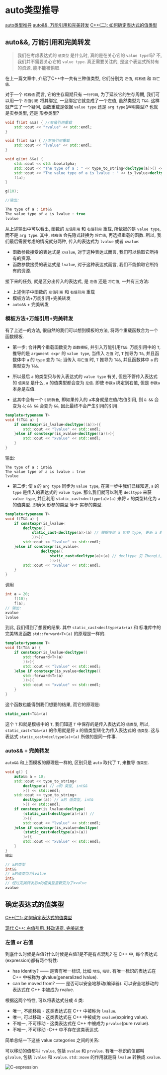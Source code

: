# auto类型推导

[auto类型推导](https://www.cnblogs.com/0xfffffff0/p/10285472.html)
[auto&&, 万能引用和完美转发](https://zhuanlan.zhihu.com/p/435689642?utm_id=0)
[C++(二): 如何确定表达式的值类型](https://zhuanlan.zhihu.com/p/435605194)

## auto&&, 万能引用和完美转发

>我们在考虑表达式的 `值类型` 是什么时, 真的是在关心它的 `value type`吗?
>不, 我们并不需要关心它的 `value type`.
>真正需要关注的, 是这个表达式所持有的资源, 能不能被偷取.

在上一篇文章中, 介绍了C++中一共有三种值类型,
它们分别为 `左值`, `纯右值` 和 `将亡值`.

对于一个 `纯右值` 而言, 它的生存周期只有 `一行代码`,
为了延长它的生存周期, 我们可以用一个 `右值引用` 将其绑定,
一旦绑定它就变成了一个左值, 虽然类型为 `T&&`.
这样就产生了一个疑问, 函数重载是依据 `value type` 还是 `arg type`(声明类型)?
也就是实参类型, 还是 形参类型?

```cpp
void f(int &&a) { //右值引用重载
    std::cout << "rvalue" << std::endl;
}

void f(int &a) { //左值引用重载
    std::cout << "lvalue" << std::endl;
}

void g(int &&a) {
    std::cout << std::boolalpha;
    std::cout << "The type of a : " << type_to_string<decltype(a)>() << std::endl;
    std::cout << "The value type of a is lvalue : " << is_lvalue<decltype((a))> << std::endl;
    f(a);
}

g(10);

//输出:

The type of a : int&&
The value type of a is lvalue : true
lvalue
```

从上述输出中可以看出, 函数的 `左值引用` 和 `右值引用` 重载,
所依据的是 `value type`, 而不是 `arg type`.
其中, `纯右值` 会先隐式转换为 `将亡值`, 再选择重载的函数.
所以, 我们最后需要考虑的情况就分两种, 传入的表达式为 `lvalue` 或者 `xvalue`:

+ 函数参数接受的表达式是 `xvalue`, 对于这种表达式而言, 我们可以偷取它所持有的资源.
+ 函数参数接受的表达式是 `lvalue`, 对于这种表达式而言, 我们不能偷取它所持有的资源.

接下来的任务, 就是区分出传入的表达式, 是 `左值` 还是 `将亡值`, 一共有三方法:

+ 上述例子中函数的 `左值引用` 和 `右值引用` 重载
+ 模板方法+万能引用+完美转发
+ `auto&&` + 完美转发

### 模板方法+万能引用+完美转发

有了上述一的方法,
很自然的我们可以想到模板的方法, 将两个重载函数合为一个函数模板.

+ 第一步; 合并两个重载函数变为 `函数模板`, 并引入万能引用`T&&`.
万能引用中的 `T`, 推导的是 `argument expr` 的 `value type`,
当传入 `左值` 时, `T` 推导为 `T&`, 并且函数体中 `a` 的 `type` 变为 `T&`;
当传入 `将亡值` 时, `T` 推导为 `T&&`, 并且函数体中 `a` 的类型变为 `T&&`.

+ 所以最后 `a` 的类型只与传入表达式的 `value type` 有关,
但是不管传入表达式的 `值类型` 是什么, `a` 的值类型都会变为 `左值`.
即使 `参数a` 绑定到右值, 但是 `参数a` 本身是左值.

+ 这其中会有一个 `引用折叠`, 即如果传入的 `a`本身就是左值/右值引用,
则 `& &&` 会变为 `&`; `&& &&` 会变为 `&&`, 因此最终不会产生引用的引用.

```cpp
template<typename T>
void f(T&& a) {
    if constexpr(is_lvalue<decltype((a))>){
        std::cout << "lvalue" << std::endl;
    }else if constexpr(is_xvalue<decltype((a))>){
        std::cout << "xvalue" << std::endl;
    }
}
```

输出:

```out
The type of a : int&&
The value type of a is lvalue : true
lvalue
```

+ 第二步; 使 `a` 的 `arg type` 同步为 `value type`,
在第一步中我们已经知道, `a` 的 `type` 是传入的表达式的 `value type`.
那么我们就可以利用 `decltype` 来获 `value type`,
并且利用 `static_cast<decltype(a)>(a)` 来将 `a` 的类型转化为 `a` 的值类型.
即确保 形参的类型 等于 实参的类型.

```cpp
template<typename T>
void f(T&& a) {
    if constexpr(is_lvalue<
        decltype((
            static_cast<decltype(a)>(a) // 根据传给 a 实参 type, 更新 a 的type
            ))>){
        std::cout << "lvalue" << std::endl;
    }else if constexpr(is_xvalue<
                decltype((
                    static_cast<decltype(a)>(a) // decltype 见 ZhengLi,P55, 用于编译期获取expr类型
                    ))>){
        std::cout << "xvalue" << std::endl;
    }
}
```

调用

```cpp
int a = 20;
    f(10);
    f(a);
// 输出:
xvalue
lvalue
```

到此, 我们得到了想要的结果. 其中 `static_cast<decltype(a)>(a)` 和
标准库中的完美转发函数 `std::forward<T>(a)` 的原理是一样的.

```cpp
template<typename T>
void f1(T&& a) {
    if constexpr(is_lvalue<decltype((
        std::forward<T>(a)
        ))>){
        std::cout << "lvalue" << std::endl;
    }else if constexpr(is_xvalue<decltype((
        std::forward<T>(a)
        ))>){
        std::cout << "xvalue" << std::endl;
    }
}
```

这个函数也能得到我们想要的结果, 而它的原理是:

```cpp
static_cast<T&&>(a)
```

这个 `T` 和就是模板中的 `T`, 我们知道 `T` 中保存的是传入表达式的 `值类型`,
所以, `static_cast<T&&>(a)` 的作用就是将 `a` 的值类型转化为传入表达式的 `值类型`.
这与表达式 `static_cast<decltype(a)>(a)` 所做的是同一件事.

### auto&& + 完美转发

`auto&&` 和上面模板的原理是一样的,
区别只是 `auto` 取代了 `T`, 来推导 `值类型`.

```cpp
void g() {
    auto&& a = 10;
    std::cout << type_to_string<
        decltype(a) // a的 类型, int&&
        >() << std::endl;
    std::cout << type_to_string<
        decltype((a)) // a的 值类型, int&
        >() << std::endl;
    if constexpr(is_lvalue<decltype(
        (static_cast<decltype(a)>(a)) //
        )>){
        std::cout << "lvalue" << std::endl;
    }else if constexpr(is_xvalue<decltype(
        (static_cast<decltype(a)>(a))
        )>){
        std::cout << "xvalue" << std::endl;
    }
}
输出

// a的类型
int&&
// a的值类型为lvalue
int&
// 经过完美转发后a的值类型重新变为了xvalue
xvalue
```

## 确定表达式的值类型

[C++(二): 如何确定表达式的值类型](https://zhuanlan.zhihu.com/p/435605194)

[现代 C++: 右值引用, 移动语意, 完美转发](https://cloud.tencent.com/developer/article/1637076)

### 左值 or 右值

到底什么时候是左值?什么时候是右值?是不是有点混乱?
在 C++ 中, 每个表达式(expression)都有两个特性:

+ has identity? —— 是否有唯一标识, 比如 `地址`, `指针`.
有唯一标识的表达式在 C++ 中被称为 glvalue(generalized lvalue).
+ can be moved from? —— 是否可以安全地移动(编译器).
可以安全地移动的表达式在 C++ 中被成为 rvalue.

根据这两个特性, 可以将表达式分成 4 类:

+ 唯一, 不能移动 - 这类表达式在 C++ 中被称为 `lvalue`.
+ 唯一, 可以移动 - 这类表达式在 C++ 中被成为 `xvalue`(expiring value).
+ 不唯一, 不可移动 - 这类表达式在 C++ 中被成为 `prvalue`(pure rvalue).
+ 不唯一, 不可移动 -C++ 中不存在这类表达式.

简单总结一下这些 value categories 之间的关系:

可以移动的值都叫 `rvalue`, 包括 `xvalue` 和 `prvalue`.
有唯一标识的值都叫 `glvalue`, 包括 `lvalue` 和  `xvalue`.
`std::move` 的作用就是将 `lvalue` 转换成 `xvalue`.

![C-expression](https://ask.qcloudimg.com/http-save/7176906/t89kd9ja5y.png?imageView2/2/w/1620)
